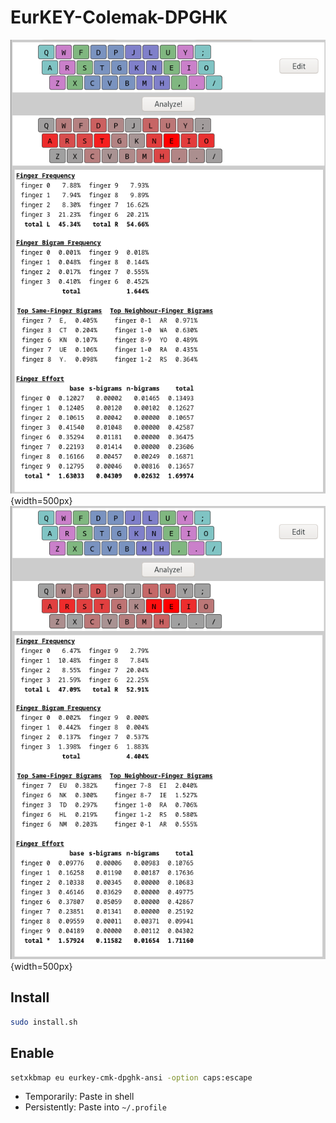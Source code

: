 # EurKEY-Colemak-DPGHK

![analysis_english](./analysis_english.png){width=500px}
![analysis_german](./analysis_german.png){width=500px}

## Install

```bash
sudo install.sh
```

## Enable

```bash
setxkbmap eu eurkey-cmk-dpghk-ansi -option caps:escape
```
* Temporarily: Paste in shell
* Persistently: Paste into `~/.profile`
